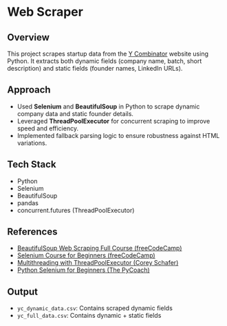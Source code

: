 # Web Scraper

## Overview

This project scrapes startup data from the [Y Combinator](https://www.ycombinator.com/companies) website using Python. It extracts both dynamic fields (company name, batch, short description) and static fields (founder names, LinkedIn URLs).

## Approach

- Used **Selenium** and **BeautifulSoup** in Python to scrape dynamic company data and static founder details.
- Leveraged **ThreadPoolExecutor** for concurrent scraping to improve speed and efficiency.
- Implemented fallback parsing logic to ensure robustness against HTML variations.

## Tech Stack

- Python  
- Selenium  
- BeautifulSoup  
- pandas  
- concurrent.futures (ThreadPoolExecutor)

## References
- [BeautifulSoup Web Scraping Full Course (freeCodeCamp)](https://youtu.be/XVv6mJpFOb0?si=pQbPLTdTaUGL3EHK)
- [Selenium Course for Beginners (freeCodeCamp)](https://youtu.be/j7VZsCCnptM?si=DpfO9lGYg5vMv3dk)
- [Multithreading with ThreadPoolExecutor (Corey Schafer)](https://youtu.be/IEEhzQoKtQU?si=ih0Pnj6Jqr0ZqVwd)  
- [Python Selenium for Beginners (The PyCoach)](https://youtu.be/UOsRrxMKJYk?si=C3UlK-OQhfH1WAB9)  


## Output

- `yc_dynamic_data.csv`: Contains scraped dynamic fields  
- `yc_full_data.csv`: Contains dynamic + static fields  



